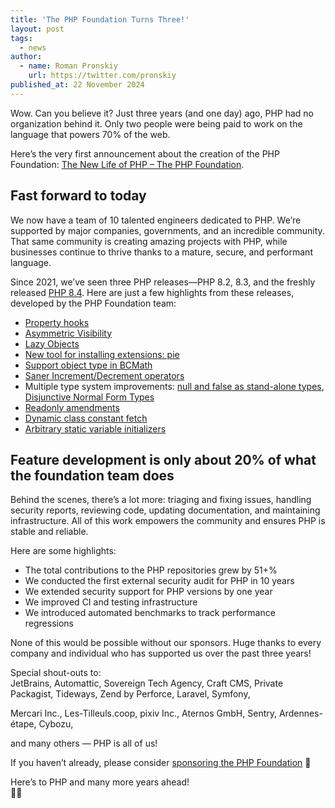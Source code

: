 ```yaml
---
title: 'The PHP Foundation Turns Three!'
layout: post
tags:
  - news
author:
  - name: Roman Pronskiy
    url: https://twitter.com/pronskiy
published_at: 22 November 2024
---
```


Wow. Can you believe it? Just three years (and one day) ago, PHP had no organization behind it. Only two people were being paid to work on the language that powers 70% of the web.

Here’s the very first announcement about the creation of the PHP Foundation: [The New Life of PHP – The PHP Foundation](https://blog.jetbrains.com/phpstorm/2021/11/the-php-foundation/).

## Fast forward to today

We now have a team of 10 talented engineers dedicated to PHP. We’re supported by major companies, governments, and an incredible community. That same community is creating amazing projects with PHP, while businesses continue to thrive thanks to a mature, secure, and performant language.

Since 2021, we’ve seen three PHP releases—PHP 8.2, 8.3, and the freshly released [PHP 8.4](https://www.php.net/releases/8.4/en.php). Here are just a few highlights from these releases, developed by the PHP Foundation team:

- [Property hooks](https://wiki.php.net/rfc/property-hooks)
- [Asymmetric Visibility](https://wiki.php.net/rfc/asymmetric-visibility-v2)
- [Lazy Objects](https://wiki.php.net/rfc/lazy-objects)
- [New tool for installing extensions: pie](https://thephp.foundation/blog/2024/11/19/pie-pre-release/)
- [Support object type in BCMath](https://wiki.php.net/rfc/support_object_type_in_bcmath)
- [Saner Increment/Decrement operators](https://wiki.php.net/rfc/saner-inc-dec-operators)
- Multiple type system improvements: [null and false as stand-alone types](https://wiki.php.net/rfc/null-false-standalone-types), [Disjunctive Normal Form Types](https://wiki.php.net/rfc/dnf_types)
- [Readonly amendments](https://wiki.php.net/rfc/readonly_amendments)
- [Dynamic class constant fetch](https://wiki.php.net/rfc/dynamic_class_constant_fetch)
- [Arbitrary static variable initializers](https://wiki.php.net/rfc/arbitrary_static_variable_initializers)

## Feature development is only about 20% of what the foundation team does

Behind the scenes, there’s a lot more: triaging and fixing issues, handling security reports, reviewing code, updating documentation, and maintaining infrastructure. All of this work empowers the community and ensures PHP is stable and reliable.

Here are some highlights:

- The total contributions to the PHP repositories grew by 51+%
- We conducted the first external security audit for PHP in 10 years
- We extended security support for PHP versions by one year
- We improved CI and testing infrastructure
- We introduced automated benchmarks to track performance regressions

None of this would be possible without our sponsors. Huge thanks to every company and individual who has supported us over the past three years!

Special shout-outs to:  
JetBrains, Automattic, Sovereign Tech Agency, Craft CMS, Private Packagist, Tideways, Zend by Perforce, Laravel, Symfony,  

Mercari Inc., Les-Tilleuls.coop, pixiv Inc., Aternos GmbH, Sentry, Ardennes-étape, Cybozu,  

and many others — PHP is all of us!

If you haven’t already, please consider [sponsoring the PHP Foundation](https://thephp.foundation/sponsor/) 🙏

Here’s to PHP and many more years ahead!  
🐘💜
